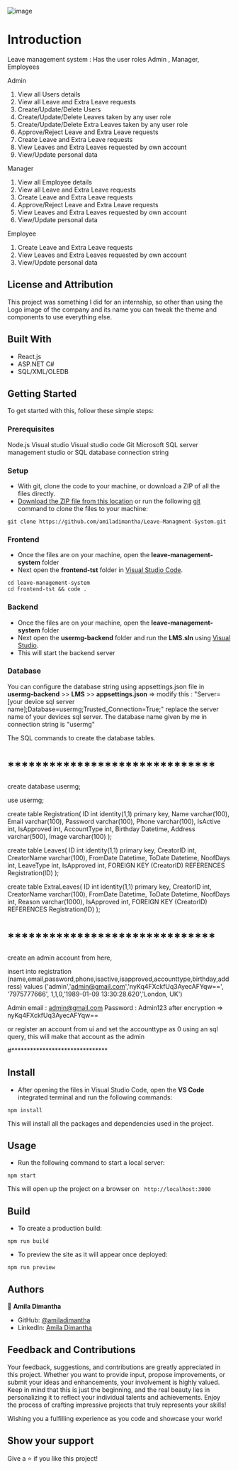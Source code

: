 ![image](https://github.com/amiladimantha/Leave-Managment-System/assets/84844150/c328a3d4-387a-446c-bb19-b82bf13cd4ec)
# Introduction 

Leave management system : Has the user roles Admin , Manager, Employees

Admin 
1. View all Users details
2. View all Leave and Extra Leave requests
3. Create/Update/Delete Users 
4. Create/Update/Delete Leaves taken by any user role
5. Create/Update/Delete Extra Leaves taken by any user role
6. Approve/Reject Leave and Extra Leave requests
7. Create Leave and Extra Leave requests
8. View Leaves and Extra Leaves requested by own account
9. View/Update personal data

Manager 
1. View all Employee details
2. View all Leave and Extra Leave requests
3. Create Leave and Extra Leave requests
4. Approve/Reject Leave and Extra Leave requests
5. View Leaves and Extra Leaves requested by own account
6. View/Update personal data

Employee 
1. Create Leave and Extra Leave requests
2. View Leaves and Extra Leaves requested by own account
3. View/Update personal data

## License and Attribution

This project was something I did for an internship, so other than using the Logo image of the company and its name you can tweak the theme and components to use everything else.

## Built With

- React.js
- ASP.NET C#
- SQL/XML/OLEDB

## Getting Started

To get started with this, follow these simple steps:

### Prerequisites

Node.js 
Visual studio
Visual studio code
Git
Microsoft SQL server management studio or SQL database connection string

### Setup

- With git, clone the code to your machine, or download a ZIP of all the files directly.
- [Download the ZIP file from this location](https://github.com/amiladimantha/Leave-Managment-System/archive/refs/heads/master.zip) or run the following [git](https://git-scm.com/) command to clone the files to your machine:

```
git clone https://github.com/amiladimantha/Leave-Managment-System.git
```
### Frontend

- Once the files are on your machine, open the **leave-management-system** folder
- Next open the **frontend-tst** folder in [Visual Studio Code](https://code.visualstudio.com/download).

```
cd leave-management-system
cd frontend-tst && code .
```

### Backend

- Once the files are on your machine, open the **leave-management-system** folder
- Next open the **usermg-backend** folder and run the **LMS.sln** using [Visual Studio](https://visualstudio.microsoft.com/thank-you-downloading-visual-studio/?sku=Community&channel=Release&version=VS2022&source=VSLandingPage&cid=2030&passive=false).
- This will start the backend server

### Database

You can configure the database string using appsettings.json file in **usermg-backend** >> **LMS** >> **appsettings.json** => modify this : "Server=[your device sql server name];Database=usermg;Trusted_Connection=True;" replace the server name of your devices sql server.
The database name given by me in connection string is "usermg"


The SQL commands to create the database tables.

# ******************************
create database usermg;

use usermg;

create table Registration(
ID int identity(1,1) primary key,
Name varchar(100),
Email varchar(100),
Password varchar(100),
Phone varchar(100),
IsActive int,
IsApproved int,
AccountType int,
Birthday Datetime,
Address varchar(500),
Image varchar(100)
);

create table Leaves(
ID int identity(1,1) primary key,
CreatorID int,
CreatorName varchar(100),
FromDate Datetime,
ToDate Datetime,
NoofDays int,
LeaveType int,
IsApproved int,
FOREIGN KEY (CreatorID) REFERENCES Registration(ID)
);


create table ExtraLeaves(
ID int identity(1,1) primary key,
CreatorID int,
CreatorName varchar(100),
FromDate Datetime,
ToDate Datetime,
NoofDays int,
Reason varchar(1000),
IsApproved int,
FOREIGN KEY (CreatorID) REFERENCES Registration(ID)
);

# ******************************
create an admin account from here, 

insert into registration (name,email,password,phone,isactive,isapproved,accounttype,birthday,address) 
values ('admin','admin@gmail.com','nyKq4FXckfUq3AyecAFYqw==', '7975777666', 1,1,0,'1989-01-09 13:30:28.620','London, UK') 

Admin email : admin@gmail.com
Password : Admin123   after encryption => nyKq4FXckfUq3AyecAFYqw==

or register an account from ui and set the accounttype as 0 using an sql query, this will make that account as the admin

#*******************************


 
## Install

- After opening the files in Visual Studio Code, open the **VS Code** integrated terminal and run the following commands:

```
npm install
```

This will install all the packages and dependencies used in the project.

## Usage

- Run the following command to start a local server:

```
npm start
```

This will open up the project on a browser on ` http://localhost:3000`

## Build

- To create a production build:

```
npm run build
```

- To preview the site as it will appear once deployed:

```
npm run preview
```

## Authors

👤 **Amila Dimantha**

- GitHub: [@amiladimantha](https://github.com/amiladimantha)
- LinkedIn: [Amila Dimantha](https://www.linkedin.com/in/amila-dimantha-37182a21b)

## Feedback and Contributions

Your feedback, suggestions, and contributions are greatly appreciated in this project. Whether you want to provide input, propose improvements, or submit your ideas and enhancements, your involvement is highly valued. Keep in mind that this is just the beginning, and the real beauty lies in personalizing it to reflect your individual talents and achievements. Enjoy the process of crafting impressive projects that truly represents your skills!

Wishing you a fulfilling experience as you code and showcase your work!

## Show your support

Give a ⭐️ if you like this project!
